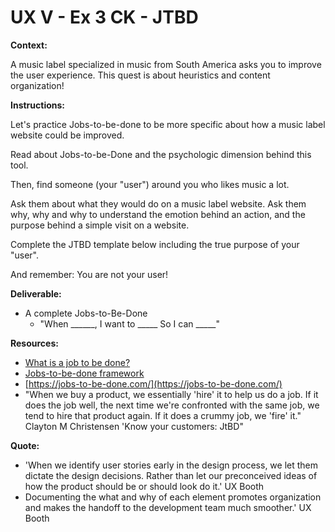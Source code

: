 # UX V - Ex 3 CK - JTBD

**Context:** 

A music label specialized in music from South America asks you to improve the user experience. This quest is about heuristics and content organization!

**Instructions:** 

Let's practice Jobs-to-be-done to be more specific about how a music label website could be improved.

Read about Jobs-to-be-Done and the psychologic dimension behind this tool. 

Then, find someone (your "user") around you who likes music a lot.  

Ask them about what they would do on a music label website. Ask them why, why and why to understand the emotion behind an action, and the purpose behind a simple visit on a website.

Complete the JTBD template below including the true purpose of your "user".

And remember: You are not your user!

**Deliverable:** 

- A complete Jobs-to-Be-Done
    - "When ______, I want to _____ So I can _____"

**Resources:** 

- [What is a job to be done?](https://jobs-to-be-done.com/what-is-jobs-to-be-done-fea59c8e39eb)
- [Jobs-to-be-done framework](https://www.productplan.com/glossary/jobs-to-be-done-framework/)
- [https://jobs-to-be-done.com/](https://jobs-to-be-done.com/)
- "When we buy a product, we essentially 'hire' it to help us do a job. If it does the job well, the next time we're confronted with the same job, we tend to hire that product again. If it does a crummy job, we 'fire' it." Clayton M Christensen 'Know your customers: JtBD"

**Quote:** 

- 'When we identify user stories early in the design process, we let them dictate the design decisions. Rather than let our preconceived ideas of how the product should be or should look do it.' UX Booth
- Documenting the what and why of each element promotes organization and makes the handoff to the development team much smoother.' UX Booth